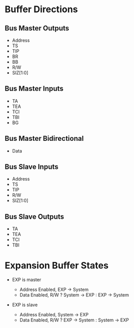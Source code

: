 # Buffer Directions

## Bus Master Outputs

* Address
* TS
* TIP
* BR
* BB
* R/W
* SIZ[1:0]

## Bus Master Inputs

* TA
* TEA
* TCI
* TBI
* BG

## Bus Master Bidirectional

* Data

## Bus Slave Inputs

* Address
* TS
* TIP
* R/W
* SIZ[1:0]

## Bus Slave Outputs

* TA
* TEA
* TCI
* TBI

# Expansion Buffer States

* EXP is master
    * Address Enabled, EXP -> System
    * Data Enabled, R/W ? System -> EXP : EXP -> System

* EXP is slave
    * Address Enabled, System -> EXP
    * Data Enabled, R/W ? EXP -> System : System -> EXP
